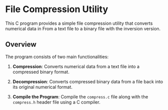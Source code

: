 # File Compression Utility

This C program provides a simple file compression utility that converts numerical data in From a text file to a binary file with the inversion version.

## Overview

The program consists of two main functionalities:

1. **Compression**: Converts numerical data from a text file into a compressed binary format.
2. **Decompression**: Converts compressed binary data from a file back into its original numerical format.


1. **Compile the Program**: Compile the `compress.c` file along with the `compress.h` header file using a C compiler.
   

